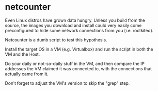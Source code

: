 # netcounter
Even Linux distros have grown data hungry. Unless you build from the source, the images you download and install could very easily 
come preconfigured to hide some network connections from you (i.e. rootkited).

Netcounter is a dumb script to test this hypothesis.

Install the target OS in a VM (e.g. Virtualbox) and run the script in both the VM and the Host. 

Do your daily or not-so-daily stuff in the VM, and then compare the IP addresses the VM claimed it was connected to, with the connections that actually came from it.

Don't forget to adjust the VM's version to skip the "grep" step.
